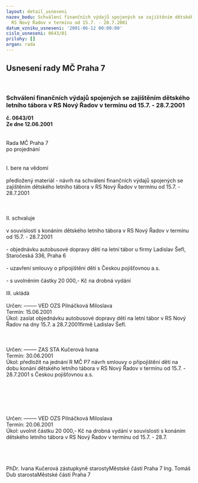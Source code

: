 ```yaml
---
layout: detail_usneseni
nazev_bodu: Schválení finančních výdajů spojených se zajištěním dětského letního tábora  v
  RS Nový Řadov v termínu od 15.7. - 28.7.2001
datum_vzniku_usneseni: '2001-06-12 00:00:00'
cislo_usneseni: 0643/01
prilohy: []
organ: rada
---
```

<div id="ucUsn_pList" class="usn">
	<span><h2>Usnesení rady MČ Praha 7 </h2>
<br></span><div class="standBody">
<span><h3>Schválení finančních výdajů spojených se zajištěním dětského letního tábora  v RS Nový Řadov v termínu od 15.7. - 28.7.2001</h3></span><div class="center">
		<strong>č. 0643/01</strong><br>
	</div>
<div class="center">
		<strong>Ze dne 12.06.2001</strong><br><br>
	</div>
<br>Rada MČ Praha 7<br>po projednání<br><br><br>I.	bere na vědomí<br><br> předložený materiál - návrh na schválení finančních výdajů spojených se zajištěním dětského letního tábora  v RS Nový Řadov v termínu od 15.7. - 28.7.2001<br><br><br><br>II.	schvaluje <br><br>v souvislosti s konáním dětského letního tábora v RS Nový Řadov v termínu od 15.7. - 28.7.2001<br><br> - objednávku autobusové dopravy dětí na letní tábor u firmy Ladislav Šefl, Staročeská 336, Praha 6<br><br>- uzavření smlouvy o připojištění dětí s Českou pojišťovnou a.s.<br><br>- s uvolněním částky 20 000,- Kč na drobná vydání<br><br>III.	ukládá <br><br> Určen:	–––––	VED OZS Pilnáčková Miloslava<br>Termín: 15.06.2001<br>Úkol:	zaslat objednávku autobusové dopravy dětí na letní tábor v RS Nový Řadov na dny 15.7. a 28.7.2001firmě Ladislav Šefl.<br><br> <br><br> Určen:	–––––	ZAS STA Kučerová Ivana<br>Termín: 30.06.2001<br>Úkol:	předložit na jednání R MČ P7 návrh smlouvy o připojištění dětí na dobu konání dětského letního tábora v RS Nový Řadov v termínu od 15.7. - 28.7.2001 s Českou pojišťovnou a.s. <br> <br><br><br><br><br><br> Určen:	–––––	VED OZS Pilnáčková Miloslava<br>Termín: 20.06.2001<br>Úkol:	uvolnit částku 20 000,- Kč na drobná vydání v souvislosti s konáním dětského letního tábora v  RS Nový Řadov v termínu od 15.7. - 28.7.<br> <br><br><br>  	<br>PhDr. Ivana Kučerová zástupkyně starostyMěstské části Praha 7	Ing. Tomáš Dub starostaMěstské části Praha 7<br>	<br><br>
</div>
</div>